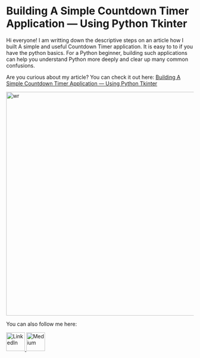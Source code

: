 # Building A Simple Countdown Timer Application — Using Python Tkinter

Hi everyone! I am writting down the descriptive steps on an article how I built A simple and useful Countdown Timer application. It is easy to to if you have the python basics. For a Python beginner, building such applications can help you understand Python more deeply and clear up many common confusions.

Are you curious about my article? You can check it out here: [Building A Simple Countdown Timer Application — Using Python Tkinter](https://medium.com/@monalisha1/building-a-simple-countdown-timer-application-using-python-tkinter-aa2fa9476982)

<img width="1280" height="600" alt="wr" src="https://github.com/user-attachments/assets/a108f184-a3ec-4df0-8d93-525134463066" />

You can also follow me here:

<a href="https://www.linkedin.com/in/monalisha11" target="_blank">
  <img src="https://upload.wikimedia.org/wikipedia/commons/c/ca/LinkedIn_logo_initials.png" alt="LinkedIn" width="50" height="50">
</a>

<a href="https://medium.com/@monalisha1" target="_blank">
  <img src="https://miro.medium.com/v2/resize:fit:1100/format:webp/1*psYl0y9DUzZWtHzFJLIvTw.png" alt="Medium" width="50" height="50">
</a>

